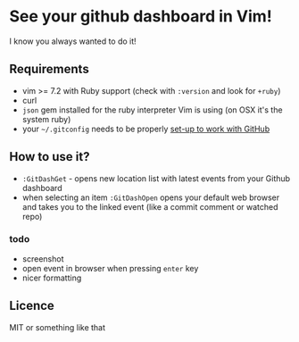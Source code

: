 # See your github dashboard in Vim!

I know you always wanted to do it!


## Requirements

- vim >= 7.2 with Ruby support (check with `:version` and look for `+ruby`)
- curl
- `json` gem installed for the ruby interpreter Vim is using (on OSX it's the system ruby)
- your `~/.gitconfig` needs to be properly [set-up to work with GitHub ](http://help.github.com/git-email-settings/)

## How to use it?

- `:GitDashGet` - opens new location list with latest events from your Github dashboard
- when selecting an item `:GitDashOpen` opens your default web browser and takes you to the linked event (like a commit comment or watched repo)


### todo

- screenshot
- open event in browser when pressing `enter` key
- nicer formatting


## Licence

MIT or something like that
